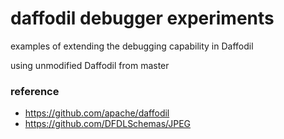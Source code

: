 daffodil debugger experiments
===

examples of extending the debugging capability in Daffodil

using unmodified Daffodil from master

### reference
- https://github.com/apache/daffodil
- https://github.com/DFDLSchemas/JPEG

